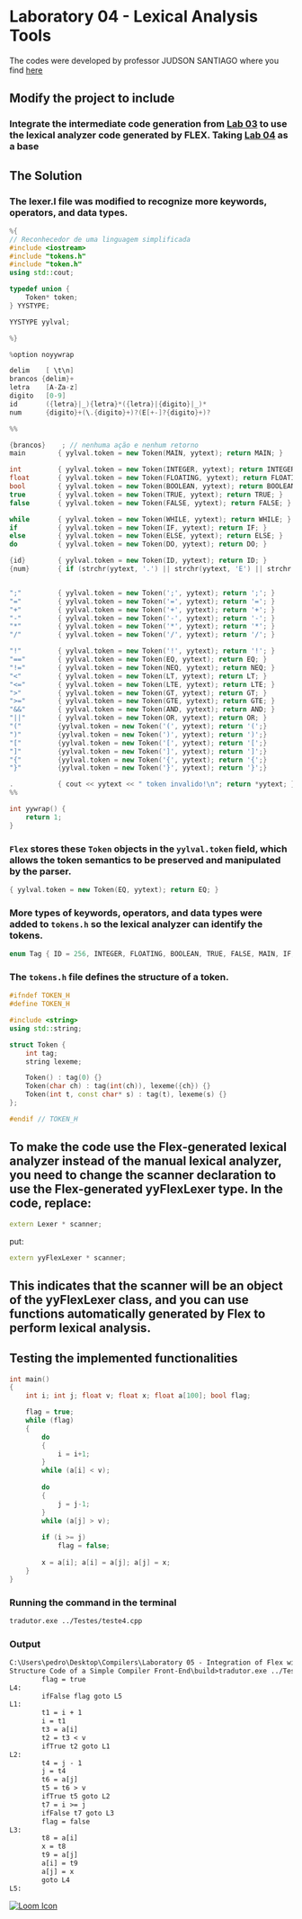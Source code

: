 # Laboratory 04 - Lexical Analysis Tools

The codes were developed by professor JUDSON SANTIAGO where you find [here](https://github.com/JudsonSS/Compiladores/tree/master)

## Modify the project to include

### Integrate the intermediate code generation from [Lab 03](https://github.com/PedroHenrique18/Compilers/tree/main/Laboratory%2003%20-%20Intermediate%20code%20generation) to use the lexical analyzer code generated by FLEX. Taking [Lab 04](https://github.com/PedroHenrique18/Compilers/tree/main/Laboratory%2004%20-%20Lexical%20Analysis%20Tools) as a base

## The Solution

### The lexer.l file was modified to recognize more keywords, operators, and data types.

```c++
%{
// Reconhecedor de uma linguagem simplificada
#include <iostream>
#include "tokens.h"
#include "token.h"
using std::cout;

typedef union { 
    Token* token; 
} YYSTYPE; 

YYSTYPE yylval;

%}

%option noyywrap

delim    [ \t\n]
brancos {delim}+
letra    [A-Za-z]
digito   [0-9]
id       ({letra}|_){letra}*({letra}|{digito}|_)*
num      {digito}+(\.{digito}+)?(E[+-]?{digito}+)?

%%

{brancos}    ; // nenhuma ação e nenhum retorno
main        { yylval.token = new Token(MAIN, yytext); return MAIN; }

int         { yylval.token = new Token(INTEGER, yytext); return INTEGER; }
float       { yylval.token = new Token(FLOATING, yytext); return FLOATING; }
bool        { yylval.token = new Token(BOOLEAN, yytext); return BOOLEAN; }
true        { yylval.token = new Token(TRUE, yytext); return TRUE; }
false       { yylval.token = new Token(FALSE, yytext); return FALSE; }

while       { yylval.token = new Token(WHILE, yytext); return WHILE; }
if          { yylval.token = new Token(IF, yytext); return IF; }
else        { yylval.token = new Token(ELSE, yytext); return ELSE; }
do          { yylval.token = new Token(DO, yytext); return DO; }

{id}        { yylval.token = new Token(ID, yytext); return ID; }
{num}       { if (strchr(yytext, '.') || strchr(yytext, 'E') || strchr(yytext, 'e')) { yylval.token = new Token(FLOATING, yytext); return FLOATING; } else { yylval.token = new Token(INTEGER, yytext); return INTEGER; } }


";"         { yylval.token = new Token(';', yytext); return ';'; } 
"="         { yylval.token = new Token('=', yytext); return '='; }
"+"         { yylval.token = new Token('+', yytext); return '+'; } 
"-"         { yylval.token = new Token('-', yytext); return '-'; } 
"*"         { yylval.token = new Token('*', yytext); return '*'; } 
"/"         { yylval.token = new Token('/', yytext); return '/'; }

"!"         { yylval.token = new Token('!', yytext); return '!'; }
"=="        { yylval.token = new Token(EQ, yytext); return EQ; }
"!="        { yylval.token = new Token(NEQ, yytext); return NEQ; }
"<"         { yylval.token = new Token(LT, yytext); return LT; }
"<="        { yylval.token = new Token(LTE, yytext); return LTE; }
">"         { yylval.token = new Token(GT, yytext); return GT; }
">="        { yylval.token = new Token(GTE, yytext); return GTE; }
"&&"        { yylval.token = new Token(AND, yytext); return AND; }
"||"        { yylval.token = new Token(OR, yytext); return OR; }
"("         {yylval.token = new Token('(', yytext); return '(';}
")"         {yylval.token = new Token(')', yytext); return ')';}
"["         {yylval.token = new Token('[', yytext); return '[';}
"]"         {yylval.token = new Token(']', yytext); return ']';}
"{"         {yylval.token = new Token('{', yytext); return '{';}
"}"         {yylval.token = new Token('}', yytext); return '}';}

.           { cout << yytext << " token invalido!\n"; return *yytext; }
%%

int yywrap() {
    return 1;
}

```

### ```Flex``` stores these ```Token``` objects in the ```yylval.token``` field, which allows the token semantics to be preserved and manipulated by the parser.

```c++
{ yylval.token = new Token(EQ, yytext); return EQ; }
```

### More types of keywords, operators, and data types were added to ```tokens.h``` so the lexical analyzer can identify the tokens.

```c++
enum Tag { ID = 256, INTEGER, FLOATING, BOOLEAN, TRUE, FALSE, MAIN, IF, ELSE, WHILE, DO, OR, AND, EQ, NEQ, LT, LTE, GT, GTE};
```

### The ```tokens.h``` file defines the structure of a token.

```c++
#ifndef TOKEN_H
#define TOKEN_H

#include <string>
using std::string;

struct Token {
    int tag;
    string lexeme;

    Token() : tag(0) {}
    Token(char ch) : tag(int(ch)), lexeme({ch}) {}
    Token(int t, const char* s) : tag(t), lexeme(s) {}
};

#endif // TOKEN_H

```

## To make the code use the Flex-generated lexical analyzer instead of the manual lexical analyzer, you need to change the scanner declaration to use the Flex-generated yyFlexLexer type. In the code, replace:

```c++
extern Lexer * scanner;
```

put:

```c++
extern yyFlexLexer * scanner;
```

## This indicates that the scanner will be an object of the yyFlexLexer class, and you can use functions automatically generated by Flex to perform lexical analysis.

## Testing the implemented functionalities

```c++
int main()
{
    int i; int j; float v; float x; float a[100]; bool flag;

    flag = true;
    while (flag)
    {
        do
        {
            i = i+1;
        } 
        while (a[i] < v);
        
        do
        {
            j = j-1;
        } 
        while (a[j] > v);
        
        if (i >= j)
            flag = false;
    
        x = a[i]; a[i] = a[j]; a[j] = x;
    }
}
```

### Running the command in the terminal

```bash
tradutor.exe ../Testes/teste4.cpp
```

### Output

```txt
C:\Users\pedro\Desktop\Compilers\Laboratory 05 - Integration of Flex with the 
Structure Code of a Simple Compiler Front-End\build>tradutor.exe ../Testes/teste4.cpp
        flag = true
L4:
        ifFalse flag goto L5
L1:
        t1 = i + 1
        i = t1
        t3 = a[i]
        t2 = t3 < v
        ifTrue t2 goto L1   
L2:
        t4 = j - 1
        j = t4
        t6 = a[j]
        t5 = t6 > v
        ifTrue t5 goto L2   
        t7 = i >= j
        ifFalse t7 goto L3  
        flag = false        
L3:
        t8 = a[i]
        x = t8
        t9 = a[j]
        a[i] = t9
        a[j] = x
        goto L4
L5:
```

[![Loom Icon](https://encrypted-tbn0.gstatic.com/images?q=tbn:ANd9GcQXuBK0TVAxoijSJh4ZBDzj4UrEOPGM7P03G1UODjoihAbslxolUtOWAFoQiKRmtuIOuQ&usqp=CAU)](https://www.loom.com/share/127bddf215274076ad181fd0d043fcac)



